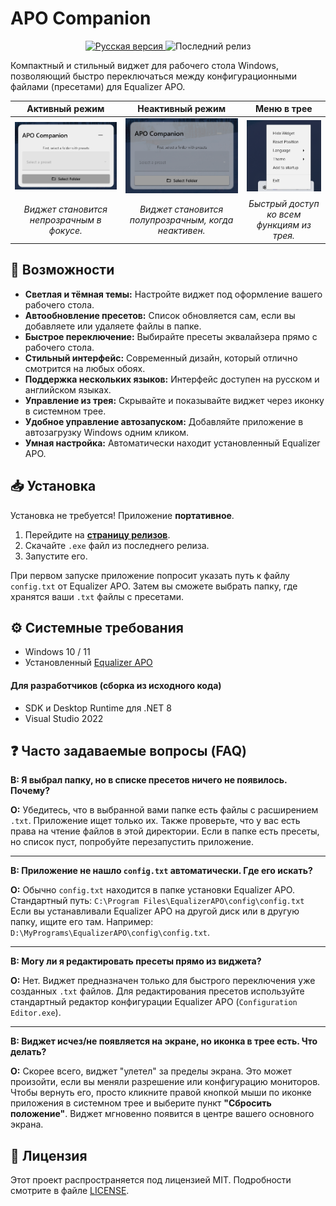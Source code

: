﻿# APO Companion

<p align="center">
  <a href="README.md">
    <img src="https://img.shields.io/badge/Read-in%20English-blue?style=for-the-badge&logo=read-the-docs" alt="Русская версия"/>
  </a>
  <img src="https://img.shields.io/github/v/release/shumik11/APO-Companion?style=for-the-badge" alt="Последний релиз"/>
</p>

Компактный и стильный виджет для рабочего стола Windows, позволяющий быстро переключаться между конфигурационными файлами (пресетами) для Equalizer APO.

<div align="center">

| Активный режим | Неактивный режим | Меню в трее |
| :---: | :---: | :---: |
| ![Скриншот активного виджета](screenshots/active_widget.png) | ![Скриншот неактивного виджета](screenshots/unactive_widget.png) | ![Скриншот меню в трее](screenshots/Tray.png) |
| _Виджет становится непрозрачным в фокусе._ | _Виджет становится полупрозрачным, когда неактивен._ | _Быстрый доступ ко всем функциям из трея._ |

</div>

## 🚀 Возможности

-   **Светлая и тёмная темы:** Настройте виджет под оформление вашего рабочего стола.
-   **Автообновление пресетов:** Список обновляется сам, если вы добавляете или удаляете файлы в папке.
-   **Быстрое переключение:** Выбирайте пресеты эквалайзера прямо с рабочего стола.
-   **Стильный интерфейс:** Современный дизайн, который отлично смотрится на любых обоях.
-   **Поддержка нескольких языков:** Интерфейс доступен на русском и английском языках.
-   **Управление из трея:** Скрывайте и показывайте виджет через иконку в системном трее.
-   **Удобное управление автозапуском:** Добавляйте приложение в автозагрузку Windows одним кликом.
-   **Умная настройка:** Автоматически находит установленный Equalizer APO.

## 📥 Установка

Установка не требуется! Приложение **портативное**.

1.  Перейдите на [**страницу релизов**](https://github.com/shumik11/APO-Companion/releases).
2.  Скачайте `.exe` файл из последнего релиза.
3.  Запустите его.

При первом запуске приложение попросит указать путь к файлу `config.txt` от Equalizer APO. Затем вы сможете выбрать папку, где хранятся ваши `.txt` файлы с пресетами.

## ⚙️ Системные требования

-   Windows 10 / 11
-   Установленный [Equalizer APO](https://sourceforge.net/projects/equalizerapo/)

#### Для разработчиков (сборка из исходного кода)
-   SDK и Desktop Runtime для .NET 8
-   Visual Studio 2022

## ❓ Часто задаваемые вопросы (FAQ)

**В: Я выбрал папку, но в списке пресетов ничего не появилось. Почему?**

**О:** Убедитесь, что в выбранной вами папке есть файлы с расширением `.txt`. Приложение ищет только их. Также проверьте, что у вас есть права на чтение файлов в этой директории. Если в папке есть пресеты, но список пуст, попробуйте перезапустить приложение.

---

**В: Приложение не нашло `config.txt` автоматически. Где его искать?**

**О:** Обычно `config.txt` находится в папке установки Equalizer APO. Стандартный путь:
`C:\Program Files\EqualizerAPO\config\config.txt`
Если вы устанавливали Equalizer APO на другой диск или в другую папку, ищите его там. Например: `D:\MyPrograms\EqualizerAPO\config\config.txt`.

---

**В: Могу ли я редактировать пресеты прямо из виджета?**

**О:** Нет. Виджет предназначен только для быстрого переключения уже созданных `.txt` файлов. Для редактирования пресетов используйте стандартный редактор конфигурации Equalizer APO (`Configuration Editor.exe`).

---

**В: Виджет исчез/не появляется на экране, но иконка в трее есть. Что делать?**

**О:** Скорее всего, виджет "улетел" за пределы экрана. Это может произойти, если вы меняли разрешение или конфигурацию мониторов. Чтобы вернуть его, просто кликните правой кнопкой мыши по иконке приложения в системном трее и выберите пункт **"Сбросить положение"**. Виджет мгновенно появится в центре вашего основного экрана.

## 📄 Лицензия

Этот проект распространяется под лицензией MIT. Подробности смотрите в файле [LICENSE](LICENSE).
